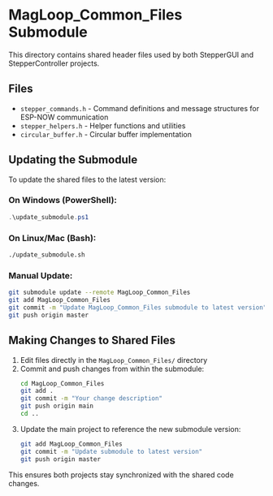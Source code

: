 # MagLoop_Common_Files Submodule

This directory contains shared header files used by both StepperGUI and StepperController projects.

## Files
- `stepper_commands.h` - Command definitions and message structures for ESP-NOW communication
- `stepper_helpers.h` - Helper functions and utilities
- `circular_buffer.h` - Circular buffer implementation

## Updating the Submodule

To update the shared files to the latest version:

### On Windows (PowerShell):
```powershell
.\update_submodule.ps1
```

### On Linux/Mac (Bash):
```bash
./update_submodule.sh
```

### Manual Update:
```bash
git submodule update --remote MagLoop_Common_Files
git add MagLoop_Common_Files
git commit -m "Update MagLoop_Common_Files submodule to latest version"
git push origin master
```

## Making Changes to Shared Files

1. Edit files directly in the `MagLoop_Common_Files/` directory
2. Commit and push changes from within the submodule:
   ```bash
   cd MagLoop_Common_Files
   git add .
   git commit -m "Your change description"
   git push origin main
   cd ..
   ```
3. Update the main project to reference the new submodule version:
   ```bash
   git add MagLoop_Common_Files
   git commit -m "Update submodule to latest version"
   git push origin master
   ```

This ensures both projects stay synchronized with the shared code changes.